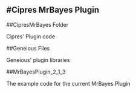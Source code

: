 #Cipres MrBayes Plugin
----------------------

##CipresMrBayes Folder

Cipres' Plugin code

##Geneious Files

Geneious' plugin libraries

##MrBayesPlugin_2_1_3

The example code for the current MrBayes Plugin
